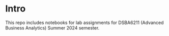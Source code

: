 # Intro

This repo includes notebooks for lab assignments for DSBA6211 (Advanced Business Analytics) Summer 2024 semester.
